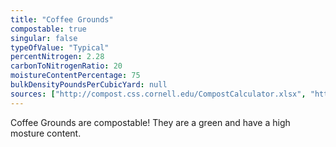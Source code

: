 ```yaml
---
title: "Coffee Grounds"
compostable: true
singular: false
typeOfValue: "Typical"
percentNitrogen: 2.28
carbonToNitrogenRatio: 20
moistureContentPercentage: 75
bulkDensityPoundsPerCubicYard: null
sources: ["http://compost.css.cornell.edu/CompostCalculator.xlsx", "http://www.sunset.com/garden/earth-friendly/starbucks-coffee-compost-test-00400000016986/", "http://www.google.com/patents/US3823487"]
---
```


Coffee Grounds are compostable! They are a green and have a high mosture content.
